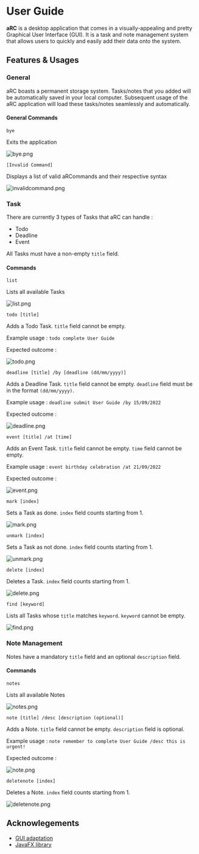 # User Guide
**aRC** is a desktop application that comes in a visually-appealing and pretty Graphical User Interface (GUI). 
It is a task and note management system that allows users to quickly and easily add their data onto the system.

## Features & Usages

### General

aRC boasts a permanent storage system. Tasks/notes that you added will be automatically saved in your local computer.
Subsequent usage of the aRC application will load these tasks/notes seamlessly and automatically.

#### General Commands

`bye` 

Exits the application

![bye.png](bye.png)

`[Invalid Command]`

Displays a list of valid aRCommands and their respective syntax

![invalidcommand.png](invalidcommand.png)

### Task

There are currently 3 types of Tasks that aRC can handle :
- Todo
- Deadline
- Event

All Tasks must have a non-empty `title` field.

#### Commands

`list`

Lists all available Tasks

![list.png](list.png)

`todo [title]`

Adds a Todo Task. `title` field cannot be empty.

Example usage : `todo complete User Guide`

Expected outcome :

![todo.png](todo.png)

`deadline [title] /by [deadline (dd/mm/yyyy)]`

Adds a Deadline Task. `title` field cannot be empty. `deadline` field must be in the format `(dd/mm/yyyy)`.

Example usage : `deadline submit User Guide /by 15/09/2022`

Expected outcome :

![deadline.png](deadline.png)

`event [title] /at [time]`

Adds an Event Task. `title` field cannot be empty. `time` field cannot be empty.

Example usage : `event birthday celebration /at 21/09/2022`

Expected outcome :

![event.png](event.png)

`mark [index]`

Sets a Task as done. `index` field counts starting from 1.

![mark.png](mark.png)

`unmark [index]`

Sets a Task as not done. `index` field counts starting from 1.

![unmark.png](unmark.png)

`delete [index]`

Deletes a Task. `index` field counts starting from 1.

![delete.png](delete.png)

`find [keyword]`

Lists all Tasks whose `title` matches `keyword`. `keyword` cannot be empty.

![find.png](find.png)

### Note Management

Notes have a mandatory `title` field and an optional `description` field.

#### Commands

`notes`

Lists all available Notes

![notes.png](notes.png)

`note [title] /desc [description (optional)]` 

Adds a Note. `title` field cannot be empty. `description` field is optional.

Example usage : `note remember to complete User Guide /desc this is urgent!`

Expected outcome :

![note.png](note.png)

`deletenote [index]`

Deletes a Note. `index` field counts starting from 1.

![deletenote.png](deletenote.png)

## Acknowlegements
- [GUI adaptation](https://se-education.org/guides/tutorials/javaFx.html)
- [JavaFX library](https://openjfx.io/)